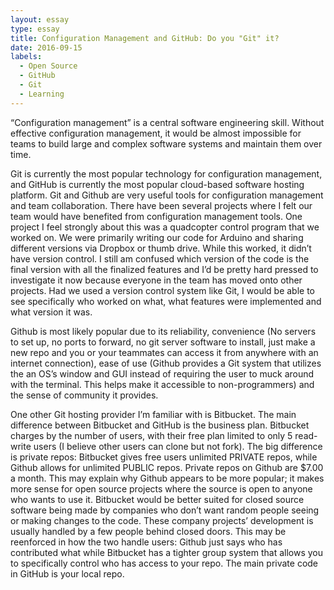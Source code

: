 ```yaml
---
layout: essay
type: essay
title: Configuration Management and GitHub: Do you "Git" it?
date: 2016-09-15
labels:
  - Open Source
  - GitHub
  - Git
  - Learning
---
```


“Configuration management” is a central software engineering skill. Without effective configuration management, it would be almost impossible for teams to build large and complex software systems and maintain them over time.
	
Git is currently the most popular technology for configuration management, and GitHub is currently the most popular cloud-based software hosting platform. Git and Github are very useful tools for configuration management and team collaboration. There have been several projects where I felt our team would have benefited from configuration management tools. One project I feel strongly about this was a quadcopter control program that we worked on. We were primarily writing our code for Arduino and sharing different versions via Dropbox or thumb drive. While this worked, it didn’t have version control. I still am confused which version of the code is the final version with all the finalized features and I’d be pretty hard pressed to investigate it now because everyone in the team has moved onto other projects. Had we used a version control system like Git, I would be able to see specifically who worked on what, what features were implemented and what version it was.

Github is most likely popular due to its reliability, convenience (No servers to set up, no ports to forward, no git server software to install, just make a new repo and you or your teammates can access it from anywhere with an internet connection), ease of use (Github provides a Git system that utilizes the an OS’s window and GUI instead of requiring the user to muck around with the terminal. This helps make it accessible to non-programmers) and the sense of community it provides.

One other Git hosting provider I’m familiar with is Bitbucket. The main difference between Bitbucket and GitHub is the business plan. Bitbucket charges by the number of users, with their free plan limited to only 5 read-write users (I believe other users can clone but not fork). The big difference is private repos: Bitbucket gives free users unlimited PRIVATE repos, while Github allows for unlimited PUBLIC repos. Private repos on Github are $7.00 a month. This may explain why Github appears to be more popular; it makes more sense for open source projects where the source is open to anyone who wants to use it. Bitbucket would be better suited for closed source software being made by companies who don’t want random people seeing or making changes to the code. These company projects’ development is usually handled by a few people behind closed doors. This may be reenforced in how the two handle users: Github just says who has contributed what while Bitbucket has a tighter group system that allows you to specifically control who has access to your repo. The main private code in GitHub is your local repo.

